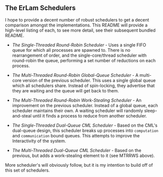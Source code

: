 ## The ErLam Schedulers ##

I hope to provide a decent number of robust schedulers to get a decent 
comparison amongst the implementations. This README will provide a high-level
listing of each, to see more detail, see their subsequent bundled README.


* _The Single-Threaded Round-Robin Scheduler_ - Uses a single FIFO queue for
  which all processes are spawned to. There is no rearrangement of order, and
  the single-core/thread scheduler with round-robin the queue, performing
  a set number of reductions on each process.

* _The Multi-Threaded Round-Robin Global-Queue Scheduler_ - A multi-core version
  of the previous scheduler. This uses a single global queue which all 
  schedulers share. Instead of spin-locking, they advertise that they are waiting
  and the queue will get back to them.

* _The Multi-Threaded Round-Robin Work-Stealing Scheduler_ - An improvement on
  the previous scheduler. Instead of a global queue, each scheduler maintains
  their own. A waiting scheduler will randomly sleep-and-steal until it finds 
  a process to reduce from another scheduler.

* _The Single-Threaded Dual-Queue CML Scheduler_ - Based on the CML's dual-queue
  design, this scheduler breaks up processes into `computation` and 
  `communication` bound queues. This attempts to improve the Interactivity of
  the system.

* _The Multi-Threaded Dual-Queue CML Scheduler_ - Based on the previous, but
  adds a work-stealing element to it (see MTRRWS above).


More scheduler's will obviously follow, but it is my intention to build off of
this set of schedulers.

